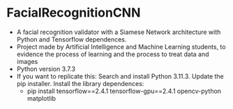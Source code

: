 # FacialRecognitionCNN
- A facial recognition validator with a Siamese Network architecture with Python and Tensorflow dependences.
- Project made by Artificial Intelligence and Machine Learning students, to evidence the process of learning and the process to treat data and images
- Python version 3.7.3
- If you want to replicate this:
  Search and install Python 3.11.3.
  Update the pip installer.
  Install the library dependences:
  - pip install tensorflow==2.4.1 tensorflow-gpu==2.4.1 opencv-python matplotlib
